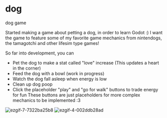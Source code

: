 # dog
 dog game

Started making a game about petting a dog, in order to learn Godot :)
I want the game to feature some of my favorite game mechanics from nintendogs, the tamagotchi and other lifesim type games!

So far into development, you can
- Pet the dog to make a stat called "love" increase (This updates a heart in the corner)
- Feed the dog with a bowl (work in progress)
- Watch the dog fall asleep when energy is low
- Clean up dog poop
- Click the placeholder "play" and "go for walk" buttons to trade energy for fun
  These buttons are just placeholders for more complex mechanics to be implemented :3
  
![ezgif-7-7322ba25b8](https://github.com/user-attachments/assets/80212385-282f-49c2-af51-032ab3c4512f)
![ezgif-4-002ddb28ad](https://github.com/user-attachments/assets/82a09ad8-7a8b-489f-9b7d-70366764ec60)
